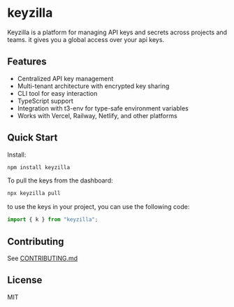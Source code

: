 # keyzilla

Keyzilla is a platform for managing API keys and secrets across projects and teams.
it gives you a global access over your api keys.

## Features

- Centralized API key management
- Multi-tenant architecture with encrypted key sharing
- CLI tool for easy interaction
- TypeScript support
- Integration with t3-env for type-safe environment variables
- Works with Vercel, Railway, Netlify, and other platforms

## Quick Start

Install:

```bash
npm install keyzilla
```

To pull the keys from the dashboard:

```bash
npx keyzilla pull
```

to use the keys in your project, you can use the following code:

```typescript
import { k } from "keyzilla";
```

## Contributing

See [CONTRIBUTING.md](./CONTRIBUTING.md)

## License

MIT
